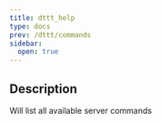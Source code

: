 ```yaml
---
title: dttt_help
type: docs
prev: /dttt/commands
sidebar:
  open: true
---
```


## Description
Will list all available server commands
